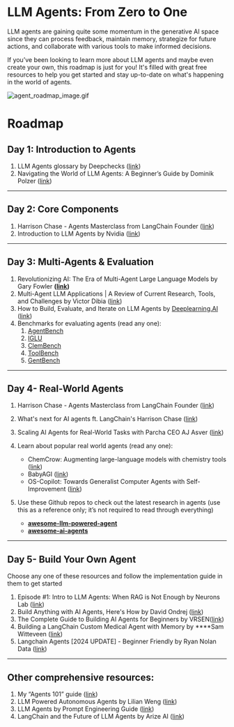 # LLM Agents: From Zero to One

LLM agents are gaining quite some momentum in the generative AI space since they can process feedback, maintain memory, strategize for future actions, and collaborate with various tools to make informed decisions.

If you’ve been looking to learn more about LLM agents and maybe even create your own, this roadmap is just for you! It's filled with great free resources to help you get started and stay up-to-date on what's happening in the world of agents.

![agent_roadmap_image.gif](https://github.com/aishwaryanr/awesome-generative-ai-guide/blob/main/resources/img/agent_roadmap_image.gif)

# Roadmap

## **Day 1: Introduction to Agents**

1. LLM Agents glossary by Deepchecks ([link](https://deepchecks.com/glossary/llm-agents/))
2. Navigating the World of LLM Agents: A Beginner’s Guide by Dominik Polzer  ([link](https://towardsdatascience.com/navigating-the-world-of-llm-agents-a-beginners-guide-3b8d499db7a9))

---

## **Day 2: Core Components**

1. Harrison Chase - Agents Masterclass from LangChain Founder ([link](https://www.youtube.com/watch?v=DWUdGhRrv2c))
2. Introduction to LLM Agents by Nvidia ([link](https://developer.nvidia.com/blog/introduction-to-llm-agents/))

---

## **Day 3: Multi-Agents & Evaluation**

1. Revolutionizing AI: The Era of Multi-Agent Large Language Models by Gary Fowler **([link](https://gafowler.medium.com/revolutionizing-ai-the-era-of-multi-agent-large-language-models-f70d497f3472))**
2. Multi-Agent LLM Applications | A Review of Current Research, Tools, and Challenges by Victor Dibia ([link](https://newsletter.victordibia.com/p/multi-agent-llm-applications-a-review))
3. How to Build, Evaluate, and Iterate on LLM Agents by [Deeplearning.AI](http://Deeplearning.AI) ([link](https://www.youtube.com/watch?v=0pnEUAwoDP0))
4. Benchmarks for evaluating agents (read any one):
    1. [AgentBench](https://github.com/THUDM/AgentBench)
    2. [IGLU](https://arxiv.org/abs/2304.10750)
    3. [ClemBench](https://arxiv.org/abs/2305.13455)
    4. [ToolBench](https://arxiv.org/abs/2305.16504)
    5. [GentBench](https://arxiv.org/pdf/2308.04030.pdf)

---

## **Day 4- Real-World Agents**

1. Harrison Chase - Agents Masterclass from LangChain Founder ([link](https://www.youtube.com/watch?v=DWUdGhRrv2c))
2. What's next for AI agents ft. LangChain's Harrison Chase ([link](https://www.youtube.com/watch?v=pBBe1pk8hf4))
3. Scaling AI Agents for Real-World Tasks with Parcha CEO AJ Asver ([link](https://www.youtube.com/watch?v=zCGWDWCTYkE))
4. Learn about popular real world agents (read any one):
    - ChemCrow: Augmenting large-language models with chemistry tools ([link](https://arxiv.org/abs/2304.05376))
    - BabyAGI ([link](https://github.com/yoheinakajima/babyagi))
    - OS-Copilot: Towards Generalist Computer Agents with Self-Improvement ([link](https://arxiv.org/abs/2402.07456))

4. Use these Github repos to check out the latest research in agents (use this as a reference only; it’s not required to read through everything)
    -  **[awesome-llm-powered-agent](https://github.com/hyp1231/awesome-llm-powered-agent)**
    -  **[awesome-ai-agents](https://github.com/e2b-dev/awesome-ai-agents/tree/main)**

---

## **Day 5- Build Your Own Agent**

Choose any one of these resources and follow the implementation guide in them to get started

1. Episode #1: Intro to LLM Agents: When RAG is Not Enough by Neurons Lab ([link](https://www.youtube.com/watch?v=uVkS05qPhik))
2. Build Anything with AI Agents, Here's How by David Ondrej ([link](https://www.youtube.com/watch?v=AxnL5GtWVNA))
3. The Complete Guide to Building AI Agents for Beginners by VRSEN([link](https://www.youtube.com/watch?v=MOyl58VF2ak))
4. Building a LangChain Custom Medical Agent with Memory by ****Sam Witteveen ([link](https://www.youtube.com/watch?v=6UFtRwWnHws))
5. Langchain Agents [2024 UPDATE] - Beginner Friendly by Ryan Nolan Data ([link](https://www.youtube.com/watch?v=WVUITosaG-g))

---

## Other comprehensive resources:

1. My “Agents 101” guide ([link](https://github.com/aishwaryanr/awesome-generative-ai-guide/blob/main/resources/agents_101_guide.md))
2. LLM Powered Autonomous Agents by Lilian Weng ([link](https://lilianweng.github.io/posts/2023-06-23-agent/))
3. LLM Agents by Prompt Engineering Guide ([link](https://www.promptingguide.ai/research/llm-agents))
4. LangChain and the Future of LLM Agents by Arize AI ([link](https://www.youtube.com/watch?v=JwO08Pk6S_Q))
